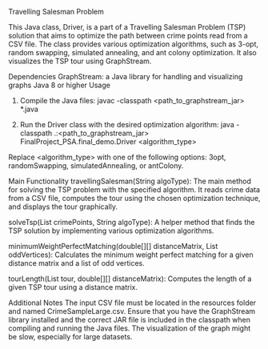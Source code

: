 Travelling Salesman Problem


This Java class, Driver, is a part of a Travelling Salesman Problem (TSP) solution that aims to optimize the path between crime points read from a CSV file. The class provides various optimization algorithms, such as 3-opt, random swapping, simulated annealing, and ant colony optimization. It also visualizes the TSP tour using GraphStream.

Dependencies
GraphStream: a Java library for handling and visualizing graphs
Java 8 or higher
Usage
1. Compile the Java files:
javac -classpath <path_to_graphstream_jar> *.java

2. Run the Driver class with the desired optimization algorithm:
java -classpath .:<path_to_graphstream_jar> FinalProject_PSA.final_demo.Driver <algorithm_type>

Replace <algorithm_type> with one of the following options: 3opt, randomSwapping, simulatedAnnealing, or antColony.

Main Functionality
travellingSalesman(String algoType): The main method for solving the TSP problem with the specified algorithm. It reads crime data from a CSV file, computes the tour using the chosen optimization technique, and displays the tour graphically.

solveTsp(List<CrimePoint> crimePoints, String algoType): A helper method that finds the TSP solution by implementing various optimization algorithms.

minimumWeightPerfectMatching(double[][] distanceMatrix, List<Integer> oddVertices): Calculates the minimum weight perfect matching for a given distance matrix and a list of odd vertices.

tourLength(List<Integer> tour, double[][] distanceMatrix): Computes the length of a given TSP tour using a distance matrix.

Additional Notes
The input CSV file must be located in the resources folder and named CrimeSampleLarge.csv.
Ensure that you have the GraphStream library installed and the correct JAR file is included in the classpath when compiling and running the Java files.
The visualization of the graph might be slow, especially for large datasets.
